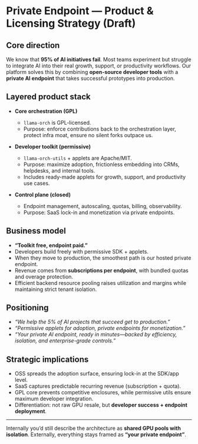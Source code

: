 # Private Endpoint — Product & Licensing Strategy (Draft)

## Core direction

We know that **95% of AI initiatives fail**. Most teams experiment but struggle to integrate AI into their real growth, support, or productivity workflows. Our platform solves this by combining **open-source developer tools** with a **private AI endpoint** that takes successful prototypes into production.

## Layered product stack

* **Core orchestration (GPL)**

  * `llama-orch` is GPL-licensed.
  * Purpose: enforce contributions back to the orchestration layer, protect infra moat, ensure no silent forks outpace us.
* **Developer toolkit (permissive)**

  * `llama-orch-utils` + applets are Apache/MIT.
  * Purpose: maximize adoption, frictionless embedding into CRMs, helpdesks, and internal tools.
  * Includes ready-made applets for growth, support, and productivity use cases.
* **Control plane (closed)**

  * Endpoint management, autoscaling, quotas, billing, observability.
  * Purpose: SaaS lock-in and monetization via private endpoints.

## Business model

* **“Toolkit free, endpoint paid.”**
* Developers build freely with permissive SDK + applets.
* When they move to production, the smoothest path is our hosted private endpoint.
* Revenue comes from **subscriptions per endpoint**, with bundled quotas and overage protection.
* Efficient backend resource pooling raises utilization and margins while maintaining strict tenant isolation.

## Positioning

* *“We help the 5% of AI projects that succeed get to production.”*
* *“Permissive applets for adoption, private endpoints for monetization.”*
* *“Your private AI endpoint, ready in minutes—backed by efficiency, isolation, and enterprise-grade controls.”*

## Strategic implications

* OSS spreads the adoption surface, ensuring lock-in at the SDK/app level.
* SaaS captures predictable recurring revenue (subscription + quota).
* GPL core prevents competitive enclosures, while permissive utils ensure maximum developer integration.
* Differentiation: not raw GPU resale, but **developer success + endpoint deployment**.

---

Internally you’d still describe the architecture as **shared GPU pools with isolation**. Externally, everything stays framed as **“your private endpoint”**.
